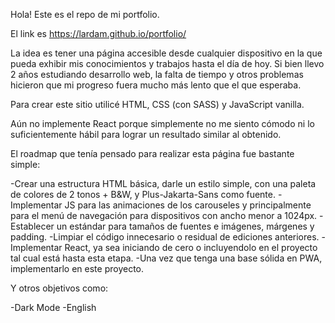 Hola! Este es el repo de mi portfolio.

El link es https://lardam.github.io/portfolio/

La idea es tener una página accesible desde cualquier dispositivo en la que pueda exhibir mis conocimientos y trabajos hasta el día de hoy.
Si bien llevo 2 años estudiando desarrollo web, la falta de tiempo y otros problemas hicieron que mi progreso fuera mucho más lento que el que esperaba.

Para crear este sitio utilicé HTML, CSS (con SASS) y JavaScript vanilla.

Aún no implemente React porque simplemente no me siento cómodo ni lo suficientemente hábil para lograr un resultado similar al obtenido.

El roadmap que tenía pensado para realizar esta página fue bastante simple:

-Crear una estructura HTML básica, darle un estilo simple, con una paleta de colores de 2 tonos + B&W, y Plus-Jakarta-Sans como fuente.
-Implementar JS para las animaciones de los carouseles y principalmente para el menú de navegación para dispositivos con ancho menor a 1024px.
-Establecer un estándar para tamaños de fuentes e imágenes, márgenes y padding.
-Limpiar el código innecesario o residual de ediciones anteriores.
-Implementar React, ya sea iniciando de cero o incluyendolo en el proyecto tal cual está hasta esta etapa.
-Una vez que tenga una base sólida en PWA, implementarlo en este proyecto.

Y otros objetivos como:

-Dark Mode
-English